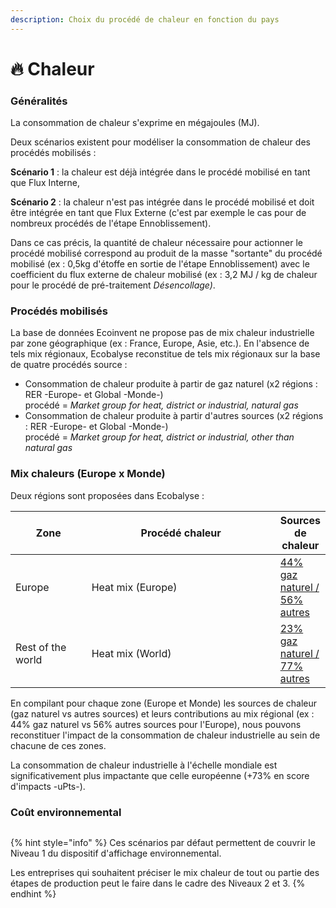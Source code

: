 ```yaml
---
description: Choix du procédé de chaleur en fonction du pays
---
```


# 🔥 Chaleur

### Généralités

La consommation de chaleur s'exprime en mégajoules (MJ).

Deux scénarios existent pour modéliser la consommation de chaleur des procédés mobilisés :&#x20;

**Scénario 1** :  la chaleur est déjà intégrée dans le procédé mobilisé en tant que Flux Interne,&#x20;

**Scénario 2** : la chaleur n'est pas intégrée dans le procédé mobilisé et doit être intégrée en tant que Flux Externe (c'est par exemple le cas pour de nombreux procédés de l'étape Ennoblissement).&#x20;

Dans ce cas précis, la quantité de chaleur nécessaire pour actionner le procédé mobilisé correspond au produit de la masse "sortante" du procédé mobilisé (ex : 0,5kg d'étoffe en sortie de l'étape Ennoblissement) avec le coefficient du flux externe de chaleur mobilisé (ex : 3,2 MJ / kg de chaleur pour le procédé de pré-traitement _Désencollage)_.&#x20;

### Procédés mobilisés

La base de données Ecoinvent ne propose pas de mix chaleur industrielle par zone géographique (ex : France, Europe, Asie, etc.). En l'absence de tels mix régionaux, Ecobalyse reconstitue de tels mix régionaux sur la base de quatre procédés source :&#x20;

* Consommation de chaleur produite à partir de gaz naturel (x2 régions : RER -Europe- et Global -Monde-)\
  procédé = _Market group for heat, district or industrial, natural gas_
* Consommation de chaleur produite à partir d'autres sources  (x2 régions : RER -Europe- et Global -Monde-)\
  procédé = _Market group for heat, district or industrial, other than natural gas_&#x20;

### Mix chaleurs (Europe x Monde)

Deux régions sont proposées dans Ecobalyse :&#x20;

<table><thead><tr><th width="122">Zone</th><th width="355">Procédé chaleur</th><th>Sources de chaleur</th></tr></thead><tbody><tr><td>Europe</td><td>Heat mix (Europe) </td><td><a data-footnote-ref href="#user-content-fn-1">44% gaz naturel / 56% autres</a></td></tr><tr><td>Rest of the world</td><td>Heat mix (World) </td><td><a data-footnote-ref href="#user-content-fn-2">23% gaz naturel / 77% autres</a></td></tr></tbody></table>

En compilant pour chaque zone (Europe et Monde) les sources de chaleur (gaz naturel vs autres sources) et leurs contributions au mix régional (ex : 44% gaz naturel vs 56% autres sources pour l'Europe), nous pouvons reconstituer l'impact de la consommation de chaleur industrielle au sein de chacune de ces zones.&#x20;

La consommation de chaleur industrielle à l'échelle mondiale est significativement plus impactante que celle européenne (+73% en score d'impacts -uPts-).



### Coût environnemental

<figure><img src="../../.gitbook/assets/Coût environnemental des mix chaleur disponibles dans Ecobalyse (uPts _ MJ)  (1).png" alt=""><figcaption></figcaption></figure>

{% hint style="info" %}
Ces scénarios par défaut permettent de couvrir le Niveau 1 du dispositif d'affichage environnemental.&#x20;

Les entreprises qui souhaitent préciser le mix chaleur de tout ou partie des étapes de production peut le faire dans le cadre des Niveaux 2 et 3.&#x20;
{% endhint %}

[^1]: Source : Etude Reuters : [https://www.reuters.com/markets/commodities/industrial-heat-set-major-energy-source-overhaul-by-2050-2023-04-11/](https://www.reuters.com/markets/commodities/industrial-heat-set-major-energy-source-overhaul-by-2050-2023-04-11/)

[^2]: Article CarbonTrust (UK) : [https://www.carbontrust.com/news-and-insights/insights/industrial-renewable-heat](https://www.carbontrust.com/news-and-insights/insights/industrial-renewable-heat)
